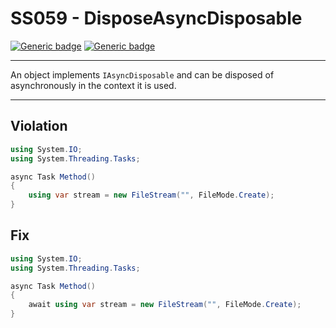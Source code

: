 # SS059 - DisposeAsyncDisposable

[![Generic badge](https://img.shields.io/badge/Severity-Warning-yellow.svg)](https://shields.io/) [![Generic badge](https://img.shields.io/badge/CodeFix-Yes-green.svg)](https://shields.io/)

---

An object implements `IAsyncDisposable` and can be disposed of asynchronously in the context it is used.

---

## Violation
```cs
using System.IO;
using System.Threading.Tasks;

async Task Method()
{
    using var stream = new FileStream("", FileMode.Create);
}
```

## Fix
```cs
using System.IO;
using System.Threading.Tasks;

async Task Method()
{
    await using var stream = new FileStream("", FileMode.Create);
}
```